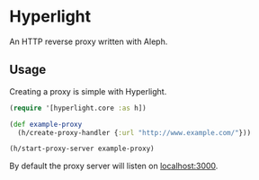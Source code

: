 # Hyperlight

An HTTP reverse proxy written with Aleph.

## Usage

Creating a proxy is simple with Hyperlight.

```clj
(require '[hyperlight.core :as h])

(def example-proxy
  (h/create-proxy-handler {:url "http://www.example.com/"}))

(h/start-proxy-server example-proxy)
```

By default the proxy server will listen on [localhost:3000](http://localhost:3000/).
